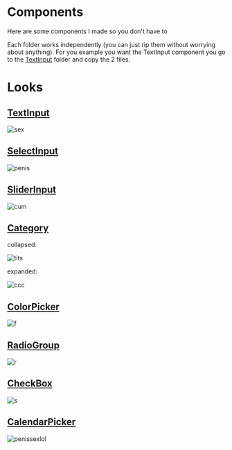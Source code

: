 # Components

Here are some components I made so you don't have to

Each folder works independently (you can just rip them without worrying about anything). For you example you want the TextInput component you go to the [TextInput](https://github.com/E-boi/cumcord-plugins/tree/master/Components/TextInput) folder and copy the 2 files.

# Looks

## [TextInput](https://github.com/E-boi/cumcord-plugins/tree/master/Components/TextInput)

![sex](https://cdn.discordapp.com/attachments/770304534203334678/892900524066750535/unknown.png)

## [SelectInput](https://github.com/E-boi/cumcord-plugins/tree/master/Components/SelectInput)

![penis](https://cdn.discordapp.com/attachments/770304534203334678/892900601711689748/unknown.png)

## [SliderInput](https://github.com/E-boi/cumcord-plugins/tree/master/Components/SliderInput)

![cum](https://cdn.discordapp.com/attachments/770304534203334678/892900776182165504/unknown.png)

## [Category](https://github.com/E-boi/cumcord-plugins/tree/master/Components/Category)

collapsed:

![tits](https://cdn.discordapp.com/attachments/770304534203334678/892900668954804285/unknown.png)

expanded:

![ccc](https://cdn.discordapp.com/attachments/770304534203334678/892927902612598804/unknown.png)

## [ColorPicker](https://github.com/E-boi/cumcord-plugins/tree/master/Components/ColorPicker)

![f](https://cdn.discordapp.com/attachments/770304534203334678/892923351708876840/unknown.png)

## [RadioGroup](https://github.com/E-boi/cumcord-plugins/tree/master/Components/RadioGroup)

![r](https://media.discordapp.net/attachments/770304534203334678/892923282729336862/unknown.png)

## [CheckBox](https://github.com/E-boi/cumcord-plugins/tree/master/Components/CheckBox)

![s](https://cdn.discordapp.com/attachments/824921608560181261/894050274891673600/unknown.png)

## [CalendarPicker](https://github.com/E-boi/cumcord-plugins/tree/master/Components/CalendarPicker)

![penissexlol](https://cdn.discordapp.com/attachments/770304534203334678/894261912773201990/unknown.png)
